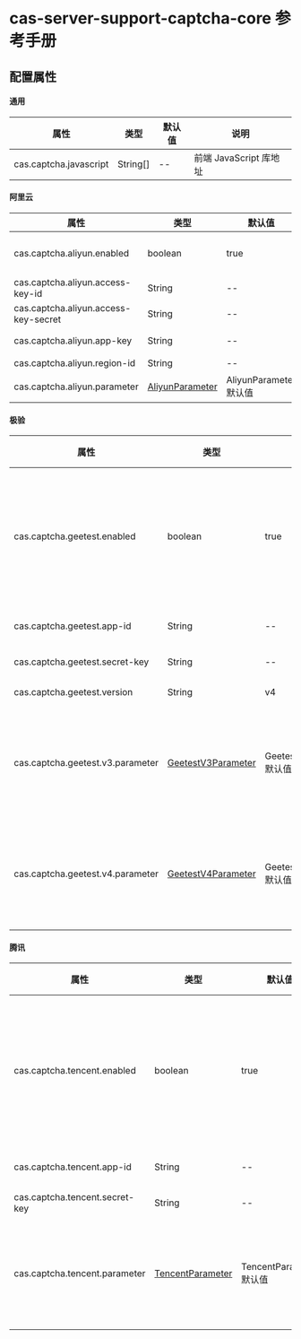 # cas-server-support-captcha-core 参考手册


## 配置属性


#### 通用

|  属性   | 类型   | 默认值    | 说明    |
|  ----  | ----   | ----     | ----  |
| cas.captcha.javascript   | String[]    | --  | 前端 JavaScript 库地址      |


#### 阿里云

|  属性   | 类型   | 默认值    | 说明    |
|  ----  | ----   | ----     | ----  |
| cas.captcha.aliyun.enabled           | boolean                                              | true                   | 是否启用阿里云行为验证码      |
| cas.captcha.aliyun.access-key-id     | String                                               | --                     | AccessKey ID      |
| cas.captcha.aliyun.access-key-secret | String                                               | --                      | AccessKey Secret      |
| cas.captcha.aliyun.app-key           | String                                               | --                      | 服务使用的 App Key      |
| cas.captcha.aliyun.region-id         | String                                               | --                      | 区域 ID      |
| cas.captcha.aliyun.parameter         | [AliyunParameter](https://javadoc.io/doc/com.buession.security/buession-security-captcha/3.0.1/com/buession/security/captcha/aliyun/AliyunParameter.html) | AliyunParameter 默认值   | 前端提交参数名称      |


#### 极验

|  属性   | 类型   | 默认值    | 说明    |
|  ----  | ----   | ----     | ----  |
| cas.captcha.geetest.enabled       | boolean                                                          | true                   | 是否启极验行为验证码      |
| cas.captcha.geetest.app-id        | String                                                           | --                     | 应用 ID      |
| cas.captcha.geetest.secret-key    | String                                                           | --                     | 密钥      |
| cas.captcha.geetest.version       | String                                                           | v4                    | 版本      |
| cas.captcha.geetest.v3.parameter  | [GeetestV3Parameter](https://javadoc.io/doc/com.buession.security/buession-security-captcha/3.0.1/com/buession/security/captcha/geetest/api/v3/GeetestV3Parameter.html)  | GeetestV3Parameter 默认值                     | 前端提交参数名称      |
| cas.captcha.geetest.v4.parameter  | [GeetestV4Parameter](https://javadoc.io/doc/com.buession.security/buession-security-captcha/3.0.1/com/buession/security/captcha/geetest/api/v4/GeetestV4Parameter.html)  | GeetestV4Parameter 默认值                     | 前端提交参数名称      |


#### 腾讯

|  属性   | 类型   | 默认值    | 说明    |
|  ----  | ----   | ----     | ----  |
| cas.captcha.tencent.enabled    | boolean                                                | true                   | 是否启腾讯云行为验证码      |
| cas.captcha.tencent.app-id     | String                                                 | --                     | 应用 ID      |
| cas.captcha.tencent.secret-key | String                                                 | --                     | 密钥      |
| cas.captcha.tencent.parameter  | [TencentParameter](https://javadoc.io/doc/com.buession.security/buession-security-captcha/3.0.1/com/buession/security/captcha/tencent/TencentParameter.html) | TencentParameter 默认值               | 前端提交参数名称      |